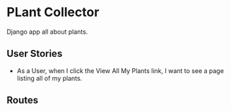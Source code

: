 # PLant Collector
Django app all about plants.

## User Stories
- As a User, when I click the View All My Plants link, I want to see a page listing all of my plants.

## Routes